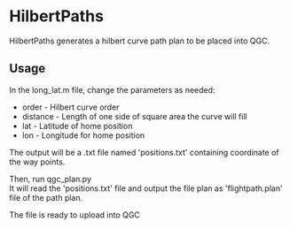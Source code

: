 # HilbertPaths

HilbertPaths generates a hilbert curve path plan to be placed into QGC.


## Usage

In the long_lat.m file, change the parameters as needed:
* order - Hilbert curve order
* distance - Length of one side of square area the curve will fill
* lat - Latitude of home position
* lon - Longitude for home position

The output will be a .txt file named 'positions.txt' containing coordinate of the way points. 

Then, run qgc_plan.py  
It will read the 'positions.txt' file and output the file plan as 'flightpath.plan' file of the path plan.   

The file is ready to upload into QGC
